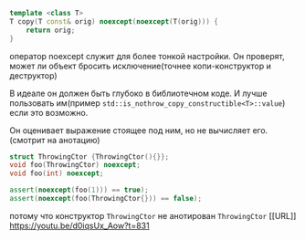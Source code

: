 ```cpp
template <class T>
T copy(T const& orig) noexcept(noexcept(T(orig))) {
	return orig;
}
```
оператор noexcept служит для более тонкой настройки. Он проверят, может ли объект бросить исключение(точнее копи-конструктор и деструктор)

В идеале он должен быть глубоко в библиотечном коде. И лучше пользовать им(пример `std::is_nothrow_copy_constructible<T>::value`) если это возможно. 

Он оценивает выражение стоящее под ним, но не вычисляет его.(смотрит на анотацию)
```cpp
struct ThrowingCtor {ThrowingCtor(){}};
void foo(ThrowingCtor) noexcept;
void foo(int) noexcept;

assert(noexcept(foo(1))) == true);
assert(noexcept(foo(ThrowingCtor{})) == false);
```
потому что конструктор `ThrowingCtor` не анотирован `ThrowingCtor`
[[URL]] https://youtu.be/d0iqsUx_Aow?t=831